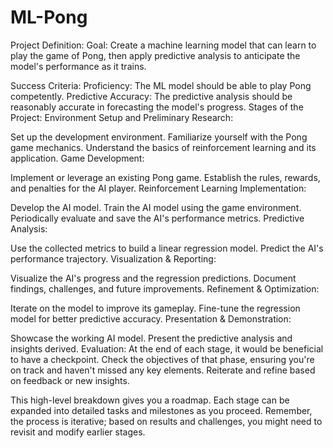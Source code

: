 # ML-Pong

Project Definition:
Goal: Create a machine learning model that can learn to play the game of Pong, then apply predictive analysis to anticipate the model's performance as it trains.

Success Criteria:
Proficiency: The ML model should be able to play Pong competently.
Predictive Accuracy: The predictive analysis should be reasonably accurate in forecasting the model's progress.
Stages of the Project:
Environment Setup and Preliminary Research:

Set up the development environment.
Familiarize yourself with the Pong game mechanics.
Understand the basics of reinforcement learning and its application.
Game Development:

Implement or leverage an existing Pong game.
Establish the rules, rewards, and penalties for the AI player.
Reinforcement Learning Implementation:

Develop the AI model.
Train the AI model using the game environment.
Periodically evaluate and save the AI's performance metrics.
Predictive Analysis:

Use the collected metrics to build a linear regression model.
Predict the AI's performance trajectory.
Visualization & Reporting:

Visualize the AI's progress and the regression predictions.
Document findings, challenges, and future improvements.
Refinement & Optimization:

Iterate on the model to improve its gameplay.
Fine-tune the regression model for better predictive accuracy.
Presentation & Demonstration:

Showcase the working AI model.
Present the predictive analysis and insights derived.
Evaluation:
At the end of each stage, it would be beneficial to have a checkpoint. Check the objectives of that phase, ensuring you're on track and haven't missed any key elements. Reiterate and refine based on feedback or new insights.

This high-level breakdown gives you a roadmap. Each stage can be expanded into detailed tasks and milestones as you proceed. Remember, the process is iterative; based on results and challenges, you might need to revisit and modify earlier stages.
